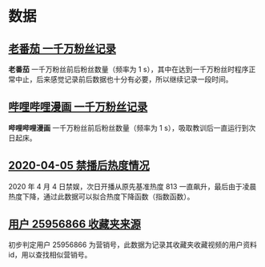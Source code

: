 # 数据
## [老番茄 一千万粉丝记录](老番茄_一千万粉丝记录.txt)
**老番茄** 一千万粉丝前后粉丝数量（频率为 1 s），其中在达到一千万粉丝时程序正常中止，后来感觉记录前后数据也十分有必要，所以继续记录一段时间。


## [哔哩哔哩漫画 一千万粉丝记录](哔哩哔哩漫画_一千万粉丝记录.txt)
**哔哩哔哩漫画** 一千万粉丝前后粉丝数量（频率为 1 s），吸取教训后一直运行到次日起床。


## [2020-04-05 禁播后热度情况](2020-04-05_禁播后热度情况.txt)
2020 年 4 月 4 日禁娱，次日开播从原先基准热度 813 一直飙升，最后由于凌晨热度下降，通过此数据可以拟合热度下降函数（指数函数）。


## [用户 25956866 收藏夹来源](用户_25956866_收藏夹来源.json)
初步判定用户 25956866 为营销号，此数据为记录其收藏夹收藏视频的用户资料 id，用以查找相似营销号。
